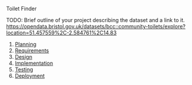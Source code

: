 Toilet Finder

TODO: Brief outline of your project describing the dataset and a link to it.
    https://opendata.bristol.gov.uk/datasets/bcc::community-toilets/explore?location=51.457559%2C-2.584761%2C14.83

1. [Planning](docs/planning.md)
2. [Requirements](docs/requirements.md)
3. [Design](docs/design.md)
4. [Implementation](docs/implementation.md)
5. [Testing](docs/testing.md)
6. [Deployment](docs/deployment.md)
